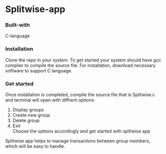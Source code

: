 # Splitwise-app

### Built-with
C-language

### Installation
Clone the repo in your system. To get started your system should have gcc complier to compile the source file.
For installation, download necessary software to support C language.

### Get started
Once installation is completed, compile the source file that is Splitwise.c and terminal will open with diffrent options:
1) Display groups
2) Create new group
3) Delete group
4) Exit <br>
Choose the options accordingly and get started with splitwise app

Splitwise app helps to manage transactions between group members, which will be easy to handle.
